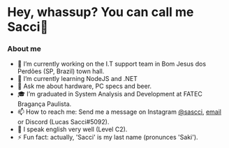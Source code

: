 # Hey, whassup? You can call me Sacci👋

### About me


- 🔭 I’m currently working on the I.T support team in Bom Jesus dos Perdões (SP, Brazil) town hall.
- 🌱 I’m currently learning NodeJS and .NET 
- 💬 Ask me about hardware, PC specs and beer.
- 🎓 I’m graduated in System Analysis and Development at FATEC Bragança Paulista.
- 📫 How to reach me: Send me a message on Instagram [@sascci](https://www.instagram.com/sascci/), [email](mailto:saccilucas@gmail.com) or Discord (Lucas Sacci#5092).
- :rocket: I speak english very well (Level C2).
- ⚡ Fun fact: actually, 'Sacci' is my last name (pronunces 'Saki').



